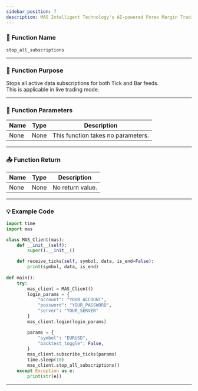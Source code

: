 ```yaml
---
sidebar_position: 7
description: MAS Intelligent Technology's AI-powered Forex Margin Trading Platform with full MetaTrader MT5 broker integration allows investors to generate automated trading strategies simply by entering text. Supports instant backtesting,real-time data synchronization,and seamless multi-broker switching. No coding experience required to easily launch AI automated trading,optimize strategies,and reduce market risk. Designed for both individual traders and financial institutions with standardized MetaTrader MT5-compatible APIs,automated backtesting,and quantitative strategy optimization to help enterprises deploy stable and efficient trading solutions quickly.
---
```


### 🧩 Function Name

`stop_all_subscriptions`

---

### 🎯 Function Purpose

Stops all active data subscriptions for both Tick and Bar feeds.  
This is applicable in live trading mode.

---

### 🔧 Function Parameters

| Name | Type | Description                |
|------|------|----------------------------|
| None | None | This function takes no parameters. |

---

### 📤 Function Return

| Name | Type | Description          |
|------|------|----------------------|
| None | None | No return value.     |

---

### 💡 Example Code


```python
import time
import mas

class MAS_Client(mas):
    def __init__(self):
        super().__init__()

    def receive_ticks(self, symbol, data, is_end=False):
        print(symbol, data, is_end)
        
def main():
    try:
        mas_client = MAS_Client()
        login_params = {
            "account": "YOUR_ACCOUNT",
            "password": "YOUR_PASSWORD",
            "server": "YOUR_SERVER"
        }
        mas_client.login(login_params)

        params = {
            "symbol": "EURUSD",
            "backtest_toggle": False,
        }
        mas_client.subscribe_ticks(params)
        time.sleep(10)
        mas_client.stop_all_subscriptions()
    except Exception as e:
        print(str(e))
```
---